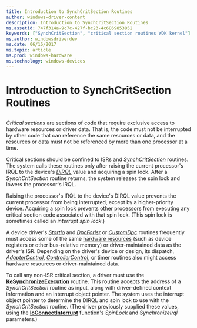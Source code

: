 ```yaml
---
title: Introduction to SynchCritSection Routines
author: windows-driver-content
description: Introduction to SynchCritSection Routines
ms.assetid: 747f314a-9c7c-427f-bc23-4c6869853852
keywords: ["SynchCritSection", "critical section routines WDK kernel"]
ms.author: windowsdriverdev
ms.date: 06/16/2017
ms.topic: article
ms.prod: windows-hardware
ms.technology: windows-devices
---
```


# Introduction to SynchCritSection Routines


## <a href="" id="ddk-introduction-to-synchcritsection-routines-kg"></a>


*Critical sections* are sections of code that require exclusive access to hardware resources or driver data. That is, the code must not be interrupted by other code that can reference the same resources or data, and the resources or data must not be referenced by more than one processor at a time.

Critical sections should be confined to ISRs and [*SynchCritSection*](https://msdn.microsoft.com/library/windows/hardware/ff563928) routines. The system calls these routines only after raising the current processor's IRQL to the device's [*DIRQL*](https://msdn.microsoft.com/library/windows/hardware/ff556277#wdkgloss-device-interrupt-request-level--dirql-) value and acquiring a spin lock. After a *SynchCritSection* routine returns, the system releases the spin lock and lowers the processor's IRQL.

Raising the processor's IRQL to the device's DIRQL value prevents the current processor from being interrupted, except by a higher-priority device. Acquiring a spin lock prevents other processors from executing any critical section code associated with that spin lock. (This spin lock is sometimes called an *interrupt spin lock*.)

A device driver's [*StartIo*](https://msdn.microsoft.com/library/windows/hardware/ff563858) and [*DpcForIsr*](https://msdn.microsoft.com/library/windows/hardware/ff544079) or [*CustomDpc*](https://msdn.microsoft.com/library/windows/hardware/ff542972) routines frequently must access some of the same [hardware resources](hardware-resources.md) (such as device registers or other bus-relative memory) or driver-maintained data as the driver's ISR. Depending on the driver's device or design, its dispatch, [*AdapterControl*](https://msdn.microsoft.com/library/windows/hardware/ff540504), [*ControllerControl*](https://msdn.microsoft.com/library/windows/hardware/ff542049), or timer routines also might access hardware resources or driver-maintained data.

To call any non-ISR critical section, a driver must use the [**KeSynchronizeExecution**](https://msdn.microsoft.com/library/windows/hardware/ff553302) routine. This routine accepts the address of a *SynchCritSection* routine as input, along with driver-defined context information and an interrupt object pointer. The system uses the interrupt object pointer to determine the DIRQL and spin lock to use with the *SynchCritSection* routine. (The driver previously supplied these values, using the [**IoConnectInterrupt**](https://msdn.microsoft.com/library/windows/hardware/ff548371) function's *SpinLock* and *SynchronizeIrql* parameters.)

 

 




